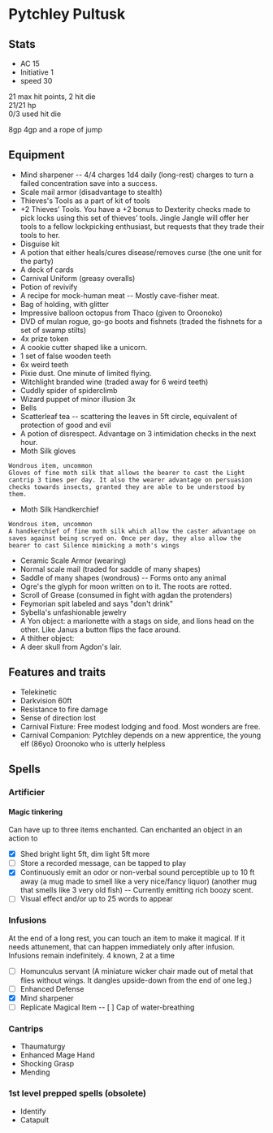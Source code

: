# Pytchley Pultusk

## Stats
- AC 15
- Initiative 1
- speed 30

21 max hit points, 2 hit die  
21/21 hp   
0/3 used hit die  

8gp
4gp and a rope of jump

## Equipment
- Mind sharpener
-- 4/4 charges 1d4 daily (long-rest) charges to turn a failed concentration save into a success.
- Scale mail armor (disadvantage to stealth)
- Thieves's Tools as a part of kit of tools
- +2 Thieves’ Tools. You have a +2 bonus to Dexterity checks made to pick locks using this set of thieves’ tools. Jingle Jangle will offer her tools to a fellow lockpicking enthusiast, but requests that they trade their tools to her.
- Disguise kit
- A potion that either heals/cures disease/removes curse  (the one unit for the party)
- A deck of cards
- Carnival Uniform (greasy overalls)
- Potion of revivify
- A recipe for mock-human meat
-- Mostly cave-fisher meat.
- Bag of holding, with glitter
- Impressive balloon octopus from Thaco (given to Oroonoko)
- DVD of mulan rogue, go-go boots and fishnets (traded the fishnets for a set of swamp stilts)
- 4x prize token
- A cookie cutter shaped like a unicorn.
- 1 set of false wooden teeth
- 6x weird teeth
- Pixie dust. One minute of limited flying.
- Witchlight branded wine (traded away for 6 weird teeth)
- Cuddly spider of spiderclimb
- Wizard puppet of minor illusion 3x
- Bells
- Scatterleaf tea
-- scattering the leaves in 5ft circle, equivalent of protection of good and evil
- A potion of disrespect. Advantage on 3 intimidation checks in the next hour.
- Moth Silk gloves
```
Wondrous item, uncommon
Gloves of fine moth silk that allows the bearer to cast the Light cantrip 3 times per day. It also the wearer advantage on persuasion checks towards insects, granted they are able to be understood by them.
```
- Moth Silk Handkerchief
```
Wondrous item, uncommon
A handkerchief of fine moth silk which allow the caster advantage on saves against being scryed on. Once per day, they also allow the bearer to cast Silence mimicking a moth's wings
```
- Ceramic Scale Armor (wearing)
- Normal scale mail (traded for saddle of many shapes)
- Saddle of many shapes (wondrous)
-- Forms onto any animal
- Ogre's the glyph for moon written on to it. The roots are rotted.
- Scroll of Grease (consumed in fight with agdan the protenders)
- Feymorian spit labeled and says "don't drink"
- Sybella's unfashionable jewelry
- A Yon object: a marionette with a stags on side, and lions head on the other. Like Janus a button flips the face around.
- A thither object:
- A deer skull from Agdon's lair.

## Features and traits
- Telekinetic
- Darkvision 60ft
- Resistance to fire damage
- Sense of direction lost
- Carnival Fixture: Free modest lodging and food. Most wonders are free.
- Carnival Companion: Pytchley depends on a new apprentice, the young elf (86yo)  Oroonoko who is utterly helpless

## Spells
### Artificier
#### Magic tinkering
Can have up to three items enchanted. Can enchanted an object in an action to
- [x] Shed bright light 5ft, dim light 5ft more
- [ ] Store a recorded message, can be tapped to play
- [x] Continuously emit an odor or non-verbal sound perceptible up to 10 ft away (a mug made to smell like a very nice/fancy liquor) (another mug that smells like 3 very old fish)
-- Currently emitting rich boozy scent.
- [ ] Visual effect and/or up to 25 words to appear  

### Infusions
At the end of a long rest, you can touch an item to make it magical. If it needs attunement, that can happen immediately only after infusion. Infusions remain indefinitely.
4 known, 2 at a time
- [ ] Homunculus servant (A miniature wicker chair made out of metal that flies without wings. It dangles upside-down from the end of one leg.)
- [ ] Enhanced Defense
- [x] Mind sharpener
- [ ] Replicate Magical Item
-- [ ] Cap of water-breathing

### Cantrips
- Thaumaturgy
- Enhanced Mage Hand
- Shocking Grasp
- Mending

### 1st level prepped spells  (obsolete)
- Identify
- Catapult
